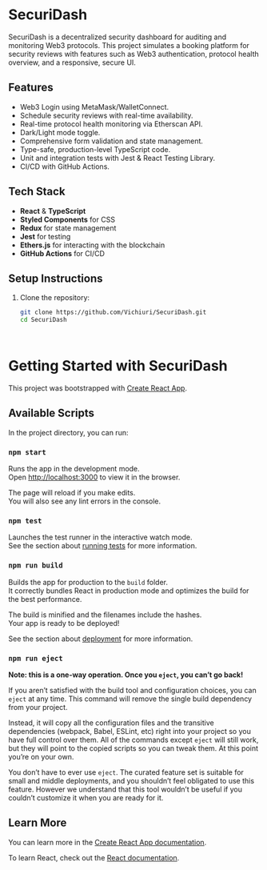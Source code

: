 # SecuriDash

SecuriDash is a decentralized security dashboard for auditing and monitoring Web3 protocols. This project simulates a booking platform for security reviews with features such as Web3 authentication, protocol health overview, and a responsive, secure UI.

## Features
- Web3 Login using MetaMask/WalletConnect.
- Schedule security reviews with real-time availability.
- Real-time protocol health monitoring via Etherscan API.
- Dark/Light mode toggle.
- Comprehensive form validation and state management.
- Type-safe, production-level TypeScript code.
- Unit and integration tests with Jest & React Testing Library.
- CI/CD with GitHub Actions.

## Tech Stack
- **React** & **TypeScript**
- **Styled Components** for CSS
- **Redux** for state management
- **Jest** for testing
- **Ethers.js** for interacting with the blockchain
- **GitHub Actions** for CI/CD

## Setup Instructions
1. Clone the repository:
   ```bash
   git clone https://github.com/Vichiuri/SecuriDash.git
   cd SecuriDash




# Getting Started with SecuriDash

This project was bootstrapped with [Create React App](https://github.com/facebook/create-react-app).

## Available Scripts

In the project directory, you can run:

### `npm start`

Runs the app in the development mode.\
Open [http://localhost:3000](http://localhost:3000) to view it in the browser.

The page will reload if you make edits.\
You will also see any lint errors in the console.

### `npm test`

Launches the test runner in the interactive watch mode.\
See the section about [running tests](https://facebook.github.io/create-react-app/docs/running-tests) for more information.

### `npm run build`

Builds the app for production to the `build` folder.\
It correctly bundles React in production mode and optimizes the build for the best performance.

The build is minified and the filenames include the hashes.\
Your app is ready to be deployed!

See the section about [deployment](https://facebook.github.io/create-react-app/docs/deployment) for more information.

### `npm run eject`

**Note: this is a one-way operation. Once you `eject`, you can’t go back!**

If you aren’t satisfied with the build tool and configuration choices, you can `eject` at any time. This command will remove the single build dependency from your project.

Instead, it will copy all the configuration files and the transitive dependencies (webpack, Babel, ESLint, etc) right into your project so you have full control over them. All of the commands except `eject` will still work, but they will point to the copied scripts so you can tweak them. At this point you’re on your own.

You don’t have to ever use `eject`. The curated feature set is suitable for small and middle deployments, and you shouldn’t feel obligated to use this feature. However we understand that this tool wouldn’t be useful if you couldn’t customize it when you are ready for it.

## Learn More

You can learn more in the [Create React App documentation](https://facebook.github.io/create-react-app/docs/getting-started).

To learn React, check out the [React documentation](https://reactjs.org/).
